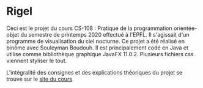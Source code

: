 # Rigel

Ceci est le projet du cours CS-108 : Pratique de la programmation orientée-objet du semestre de printemps 2020 effectué à l'EPFL. Il s'agissait d'un programme de visualisation du ciel nocturne. Ce projet a été réalisé en binôme avec Souleyman Boudouh. Il est principalement codé en Java et utilise comme bibliothèque graphique JavaFX 11.0.2. Plusieurs fichiers css viennent styliser le tout. 

L'intégralité des consignes et des explications théoriques du projet se trouve sur le [site du cours](https://cs108.epfl.ch/archive/20/p/00_introduction.html).


